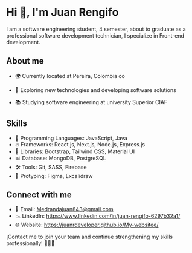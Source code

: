 # Hi 👋, I'm Juan Rengifo 

I am a software engineering student, 4 semester, about to graduate as a professional software development technician, I specialize in Front-end development.


## About me

- 🌍 Currently located at Pereira, Colombia co</p>
- 🧐 Exploring new technologies and developing software solutions</p>
- 📚 Studying software engineering at university Superior CIAF</p>

## Skills

- 📌 Programming Languages: JavaScript, Java
- 🔥 Frameworks: React.js, Next.js, Node.js, Express.js
- 🔋 Libraries: Bootstrap, Tailwind CSS, Material UI
- 📊 Database: MongoDB, PostgreSQL
- 🛠️ Tools: Git, SASS, Firebase
- 🎨 Protyping: Figma, Excalidraw


## Connect with me

- 📩 Email: Medrandajuan843@gmail.com
- 📉 LinkedIn: https://www.linkedin.com/in/juan-rengifo-6297b32a1/
- 🌐 Website: https://juanrdeveloper.github.io/My-websitee/

¡Contact me to join your team and continue strengthening my skills professionally! 👨🏽‍💻
    
 
 




